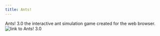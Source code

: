 ```yaml
---
title: Ants!
---
```


Ants! 3.0 the interactive ant simulation game created for the web browser. ![link to Ants! 3.0](https://who-pizza.itch.io/ants-30) 
